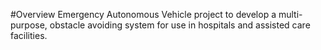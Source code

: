 #Overview
Emergency Autonomous Vehicle project to develop a multi-purpose, obstacle 
avoiding system for use in hospitals and assisted care facilities.